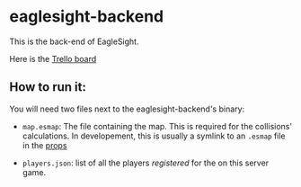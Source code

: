# eaglesight-backend

This is the back-end of EagleSight.

Here is the [Trello board](https://trello.com/b/FcGCRZGN/eaglesight)

## How to run it:

You will need two files next to the eaglesight-backend's binary: 

- `map.esmap`: The file containing the map. This is required for the collisions' calculations. In developement, this is usually a symlink to an `.esmap` file in the [props](https://github.com/EagleSight/EagleSight-props/tree/master/map)

- `players.json`: list of all the players _registered_ for the on this server game.
